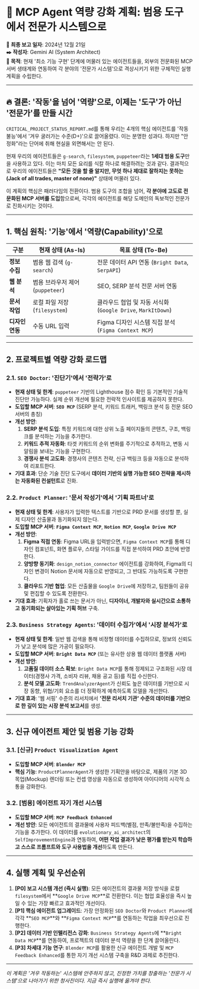 # 🤖 MCP Agent 역량 강화 계획: 범용 도구에서 전문가 시스템으로

**📅 최종 보고 일자**: 2024년 12월 21일  
**✒️ 작성자**: Gemini AI (System Architect)  
**🎯 목적**: 현재 '최소 기능 구현' 단계에 머물러 있는 에이전트들을, 외부의 전문화된 MCP 서버 생태계와 연동하여 각 분야의 '전문가 시스템'으로 격상시키기 위한 구체적인 실행 계획을 수립한다.

---

## 🔥 결론: '작동'을 넘어 '역량'으로, 이제는 '도구'가 아닌 '전문가'를 만들 시간

`CRITICAL_PROJECT_STATUS_REPORT.md`를 통해 우리는 4개의 핵심 에이전트를 '작동 불능'에서 '겨우 굴러가는 수준(D+)'으로 끌어올렸다. 이는 분명한 성과다. 하지만 "안정화"라는 단어에 취해 현실을 외면해서는 안 된다.

현재 우리의 에이전트들은 `g-search`, `filesystem`, `puppeteer`라는 **1세대 범용 도구**만을 사용하고 있다. 이는 마치 모든 요리를 식칼 하나로 해결하려는 것과 같다. 결과적으로 우리의 에이전트들은 **"모든 것을 할 줄 알지만, 무엇 하나 제대로 잘하지는 못하는(Jack of all trades, master of none)"** 상태에 머물러 있다.

이 계획의 핵심은 패러다임의 전환이다. 범용 도구의 조합을 넘어, **각 분야에 고도로 전문화된 MCP 서버를 도입**함으로써, 각각의 에이전트를 해당 도메인의 독보적인 전문가로 진화시키는 것이다.

---

## 1. 핵심 원칙: '기능'에서 '역량(Capability)'으로

| 구분 | 현재 상태 (As-Is) | 목표 상태 (To-Be) |
|---|---|---|
| **정보 수집** | 범용 웹 검색 (`g-search`) | 전문 데이터 API 연동 (`Bright Data`, `SerpAPI`) |
| **웹 분석** | 범용 브라우저 제어 (`puppeteer`) | SEO, SERP 분석 전문 서버 연동 |
| **문서 작업** | 로컬 파일 저장 (`filesystem`) | 클라우드 협업 및 자동 서식화 (`Google Drive`, `MarkItDown`) |
| **디자인 연동** | 수동 URL 입력 | Figma 디자인 시스템 직접 분석 (`Figma Context MCP`) |

---

## 2. 프로젝트별 역량 강화 로드맵

### 2.1. `SEO Doctor`: '진단기'에서 '전략가'로

-   **현재 상태 및 한계**: `puppeteer` 기반의 Lighthouse 점수 확인 등 기본적인 기술적 진단만 가능하다. 실제 순위 개선에 필요한 전략적 인사이트를 제공하지 못한다.
-   **도입할 MCP 서버**: **`SEO MCP`** (SERP 분석, 키워드 트래커, 백링크 분석 등 전문 SEO 서버의 총칭)
-   **개선 방안**:
    1.  **SERP 분석 도입**: 특정 키워드에 대한 상위 노출 페이지들의 콘텐츠, 구조, 백링크를 분석하는 기능을 추가한다.
    2.  **키워드 추적 자동화**: 타겟 키워드의 순위 변화를 주기적으로 추적하고, 변동 시 알림을 보내는 기능을 구현한다.
    3.  **경쟁사 분석 고도화**: 경쟁사의 콘텐츠 전략, 신규 백링크 등을 자동으로 분석하여 리포트한다.
-   **기대 효과**: 단순 기술 진단 도구에서 **데이터 기반의 실행 가능한 SEO 전략을 제시하는 자동화된 컨설턴트**로 진화.

### 2.2. `Product Planner`: '문서 작성기'에서 '기획 파트너'로

-   **현재 상태 및 한계**: 사용자가 입력한 텍스트를 기반으로 PRD 문서를 생성할 뿐, 실제 디자인 산출물과 동기화되지 않는다.
-   **도입할 MCP 서버**: **`Figma Context MCP`**, **`Notion MCP`**, **`Google Drive MCP`**
-   **개선 방안**:
    1.  **Figma 직접 연동**: Figma URL을 입력받으면, `Figma Context MCP`를 통해 디자인 컴포넌트, 화면 플로우, 스타일 가이드를 직접 분석하여 PRD 초안에 반영한다.
    2.  **양방향 동기화**: `design_notion_connector` 에이전트를 강화하여, Figma의 디자인 변경이 Notion 문서에 자동으로 반영되고, 그 반대도 가능하도록 구현한다.
    3.  **클라우드 기반 협업**: 모든 산출물을 `Google Drive`에 저장하고, 팀원들이 공유 및 편집할 수 있도록 전환한다.
-   **기대 효과**: 기획자가 홀로 쓰는 문서가 아닌, **디자이너, 개발자와 실시간으로 소통하고 동기화되는 살아있는 기획 허브** 구축.

### 2.3. `Business Strategy Agents`: '데이터 수집가'에서 '시장 분석가'로

-   **현재 상태 및 한계**: 일반 웹 검색을 통해 비정형 데이터를 수집하므로, 정보의 신뢰도가 낮고 분석에 많은 가공이 필요하다.
-   **도입할 MCP 서버**: **`Bright Data MCP`** (또는 유사한 상용 웹 데이터 플랫폼 서버)
-   **개선 방안**:
    1.  **고품질 데이터 소스 확보**: `Bright Data MCP`를 통해 정제되고 구조화된 시장 데이터(경쟁사 가격, 소비자 리뷰, 채용 공고 등)를 직접 수신한다.
    2.  **분석 모델 고도화**: `TrendAnalyzerAgent`가 신뢰도 높은 데이터를 기반으로 시장 동향, 위협/기회 요소를 더 정확하게 예측하도록 모델을 개선한다.
-   **기대 효과**: '웹 서핑' 수준의 리서치에서 **'전문 리서치 기관' 수준의 데이터를 기반으로 한 깊이 있는 시장 분석 보고서**를 생성.

---

## 3. 신규 에이전트 제안 및 범용 기능 강화

### 3.1. [신규] `Product Visualization Agent`
-   **도입할 MCP 서버**: **`Blender MCP`**
-   **핵심 기능**: `ProductPlannerAgent`가 생성한 기획안을 바탕으로, 제품의 기본 3D 목업(Mockup) 렌더링 또는 컨셉 영상을 자동으로 생성하여 아이디어의 시각적 소통을 강화한다.

### 3.2. [범용] 에이전트 자기 개선 시스템
-   **도입할 MCP 서버**: **`MCP Feedback Enhanced`**
-   **개선 방안**: 모든 에이전트의 결과물에 사용자 피드백(별점, 만족/불만족)을 수집하는 기능을 추가한다. 이 데이터를 `evolutionary_ai_architect`의 `SelfImprovementEngine`과 연동하여, **어떤 작업 결과가 낮은 평가를 받는지 학습하고 스스로 프롬프트와 도구 사용법을 개선**하도록 만든다.

---

## 4. 실행 계획 및 우선순위

1.  **[P0] 보고 시스템 개선 (즉시 실행)**: 모든 에이전트의 결과물 저장 방식을 로컬 `filesystem`에서 **`Google Drive MCP`**로 전환한다. 이는 협업 효율성을 즉시 높일 수 있는 가장 빠르고 효과적인 개선이다.
2.  **[P1] 핵심 에이전트 업그레이드**: 가장 안정화된 `SEO Doctor`와 `Product Planner`에 각각 **`SEO MCP`**와 **`Figma Context MCP`**를 연동하는 작업을 최우선으로 진행한다.
3.  **[P2] 데이터 기반 인텔리전스 강화**: `Business Strategy Agents`에 **`Bright Data MCP`**를 연동하여, 프로젝트의 데이터 분석 역량을 한 단계 끌어올린다.
4.  **[P3] 차세대 기능 연구**: `Blender MCP`를 활용한 신규 에이전트 개발 및 `MCP Feedback Enhanced`를 통한 자기 개선 시스템 구축을 R&D 과제로 추진한다.

---
*이 계획은 '겨우 작동하는' 시스템에 안주하지 않고, 진정한 가치를 창출하는 '전문가 시스템'으로 나아가기 위한 청사진이다. 지금 즉시 실행에 옮겨야 한다.* 